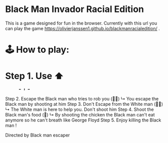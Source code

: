# Black Man Invador Racial Edition

This is a game designed for fun in the browser. Currently with this url you can play the game  https://olivierjanssen1.github.io/blackmanracialedition/ .


# 🕹️ How to play: 

 
 
 
# Step 1. Use ⬆️
          ⬅️ ⬇️ ➡️
 Step 2. Escape the Black man who tries to rob you (👨🏿)
         ↳ You escape the Black man by shooting at him
 Step 3. Don't Escape from the White man (👨🏻)
         ↳ The White man is here to help you. Don't shoot him
 Step 4. Shoot the Black man's food (🍗) 
         ↳ By shooting the chicken the Black man can't eat anymore so he can't breath like George Floyd 
Step 5.  Enjoy killing the Black man !


Directed by Black man escaper
